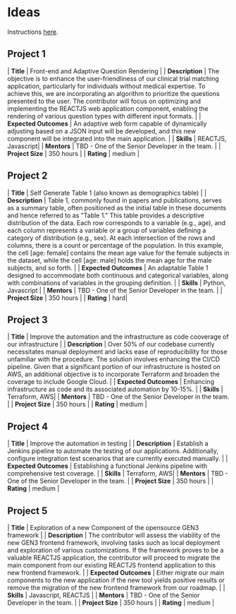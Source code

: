 # Ideas
Instructions [here](https://docs.pedscommons.org/GSoC/proposal).

## Project 1

| **Title** | Front-end and Adaptive Question Rendering | 
| **Description** | The objective is to enhance the user-friendliness of our clinical trial matching application, particularly for individuals without medical expertise. To achieve this, we are incorporating an algorithm to prioritize the questions presented to the user. The contributor will focus on optimizing and implementing the REACTJS web application component, enabling the rendering of various question types with different input formats. |
| **Expected Outcomes** | An adaptive web form capable of dynamically adjusting based on a JSON input will be developed, and this new component will be integrated into the main application. |
| **Skills** | REACTJS, Javascript|
| **Mentors** | TBD - One of the Senior Developer in the team. |
| **Project Size** | 350 hours |
| **Rating** | medium |


## Project 2

| **Title** | Self Generate Table 1 (also known as demographics table) | 
| **Description** | Table 1, commonly found in papers and publications, serves as a summary table, often positioned as the initial table in these documents and hence referred to as "Table 1." This table provides a descriptive distribution of the data. Each row corresponds to a variable (e.g., age), and each column represents a variable or a group of variables defining a category of distribution (e.g., sex). At each intersection of the rows and columns, there is a count or percentage of the population. In this example, the cell [age: female] contains the mean age value for the female subjects in the dataset, while the cell [age: male] holds the mean age for the male subjects, and so forth. |
| **Expected Outcomes** | An adaptable Table 1 designed to accommodate both continuous and categorical variables, along with combinations of variables in the grouping definition. |
| **Skills** | Python, Javascript |
| **Mentors** | TBD - One of the Senior Developer in the team. |
| **Project Size** | 350 hours |
| **Rating** | hard|


## Project 3

| **Title** | Improve the automation and the infrastructure as code cooverage of our infrastructure  | 
| **Description** | Over 50% of our codebase currently necessitates manual deployment and lacks ease of reproducibility for those unfamiliar with the procedure. The solution involves enhancing the CI/CD pipeline. Given that a significant portion of our infrastructure is hosted on AWS, an additional objective is to incorporate Terraform and broaden the coverage to include Google Cloud. |
| **Expected Outcomes** | Enhancing infrastructure as code and its associated automation by 10-15%. |
| **Skills** | Terraform, AWS|
| **Mentors** | TBD - One of the Senior Developer in the team. |
| **Project Size** | 350 hours |
| **Rating** | medium |


## Project 4

| **Title** | Improve the automation in testing | 
| **Description** | Establish a Jenkins pipeline to automate the testing of our applications. Additionally, configure integration test scenarios that are currently executed manually. |
| **Expected Outcomes** | Establishing a functional Jenkins pipeline with comprehensive test coverage. |
| **Skills** | Terraform, AWS|
| **Mentors** | TBD - One of the Senior Developer in the team. |
| **Project Size** | 350 hours |
| **Rating** | medium |


## Project 5

| **Title** | Exploration of a new Component of the opensource GEN3 framework | 
| **Description** | The contributor will assess the viability of the new GEN3 frontend framework, involving tasks such as local deployment and exploration of various customizations. If the framework proves to be a valuable REACTJS application, the contributor will proceed to migrate the main component from our existing REACTJS frontend application to this new frontend framework. |
| **Expected Outcomes** | Either migrate our main components to the new application if the new tool yields positive results or remove the migration of the new frontend framework from our roadmap. |
| **Skills** | Javascript, REACTJS |
| **Mentors** | TBD - One of the Senior Developer in the team. |
| **Project Size** | 350 hours |
| **Rating** | medium |
